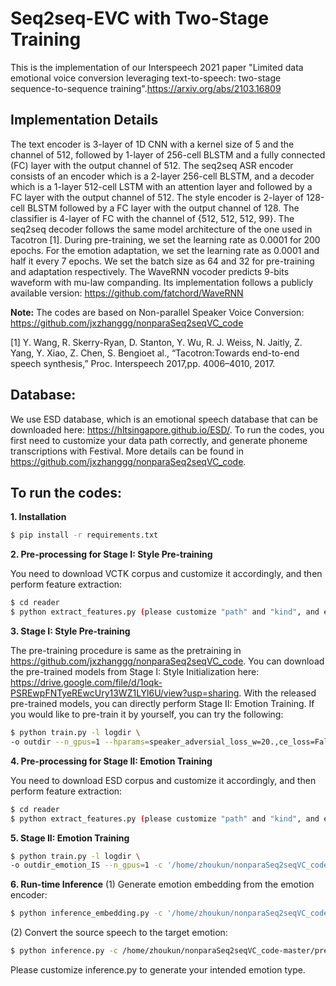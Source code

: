 # Seq2seq-EVC with Two-Stage Training
This is the implementation of our Interspeech 2021 paper "Limited data emotional voice conversion leveraging text-to-speech: two-stage sequence-to-sequence training".https://arxiv.org/abs/2103.16809

## Implementation Details

The text encoder is 3-layer of 1D CNN with a kernel size of 5 and the channel of 512, followed by 1-layer of  256-cell BLSTM and a fully connected (FC) layer with the output channel of 512. The seq2seq ASR encoder consists of an encoder which is a  2-layer 256-cell BLSTM, and a decoder which is a  1-layer 512-cell LSTM with an attention layer and followed by a FC layer with the output channel of 512. The style encoder is 2-layer of 128-cell BLSTM followed by a FC layer with the output channel of 128. The classifier is 4-layer of FC with the channel of \{512, 512, 512, 99\}. The seq2seq decoder follows the same model architecture of the one used in Tacotron [1]. During pre-training, we set the learning rate as 0.0001 for 200 epochs. For the emotion adaptation, we set the learning rate as 0.0001 and half it every 7 epochs. We set the batch size as 64 and 32 for pre-training and adaptation respectively. The WaveRNN vocoder predicts 9-bits waveform with mu-law companding. Its implementation follows a publicly available version: https://github.com/fatchord/WaveRNN



**Note:** 
The codes are based on Non-parallel Speaker Voice Conversion: https://github.com/jxzhanggg/nonparaSeq2seqVC_code

[1]  Y.  Wang,  R.  Skerry-Ryan,  D.  Stanton,  Y.  Wu,  R.  J.  Weiss, N. Jaitly, Z. Yang, Y. Xiao, Z. Chen, S. Bengioet al., “Tacotron:Towards  end-to-end  speech  synthesis,” Proc.  Interspeech  2017,pp. 4006–4010, 2017.
## Database:
We use ESD database, which is an emotional speech database that can be downloaded here: https://hltsingapore.github.io/ESD/. To run the codes, you first need to customize your data path correctly, and generate phoneme transcriptions with Festival. More details can be found in https://github.com/jxzhanggg/nonparaSeq2seqVC_code.
## To run the codes:

**1. Installation**
```Bash
$ pip install -r requirements.txt
```

**2. Pre-processing for Stage I: Style Pre-training**

You need to download VCTK corpus and customize it accordingly, and then perform feature extraction:
```Bash
$ cd reader
$ python extract_features.py (please customize "path" and "kind", and edit the codes for "spec" or "mel-spec")
```

**3. Stage I: Style Pre-training**

The pre-training procedure is same as the pretraining in  https://github.com/jxzhanggg/nonparaSeq2seqVC_code. You can download the pre-trained models from Stage I: Style Initialization here: https://drive.google.com/file/d/1oqk-PSREwpFNTyeREwcUry13WZ1LYl6U/view?usp=sharing. With the released pre-trained models, you can directly perform Stage II: Emotion Training. If you would like to pre-train it by yourself, you can try the following:
```Bash
$ python train.py -l logdir \
-o outdir --n_gpus=1 --hparams=speaker_adversial_loss_w=20.,ce_loss=False,speaker_classifier_loss_w=0.1,contrastive_loss_w=30.
```

**4. Pre-processing for Stage II: Emotion Training**

You need to download ESD corpus and customize it accordingly, and then perform feature extraction:
```Bash
$ cd reader
$ python extract_features.py (please customize "path" and "kind", and edit the codes for "spec" or "mel-spec")
```

**5. Stage II: Emotion Training**
```Bash
$ python train.py -l logdir \
-o outdir_emotion_IS --n_gpus=1 -c '/home/zhoukun/nonparaSeq2seqVC_code-master/pre-train/outdir/checkpoint_234000 (The path to your Pre-trained models from Stage I)' --warm_start
```
**6. Run-time Inference**
(1) Generate emotion embedding from the emotion encoder:
```Bash
$ python inference_embedding.py -c '/home/zhoukun/nonparaSeq2seqVC_code-master/pre-train/outdir_emotion_update/checkpoint_3200' --hparams speaker_A='Neutral',speaker_B='Happy',speaker_C='Sad',speaker_D='Angry',speaker_E='Surprise',training_list='/home/zhoukun/nonparaSeq2seqVC_code-master/fine-tune/reader/emotion_list/testing_mel_list.txt',SC_kernel_size=1
```
(2) Convert the source speech to the target emotion:
```Bash
$ python inference.py -c /home/zhoukun/nonparaSeq2seqVC_code-master/pre-train/outdir_emotion_update/checkpoint_3200 --num 20 --hparams validation_list='/home/zhoukun/nonparaSeq2seqVC_code-master/fine-tune/reader/emotion_list/evaluation_mel_list.txt',SC_kernel_size=1
```
Please customize inference.py to generate your intended emotion type.
